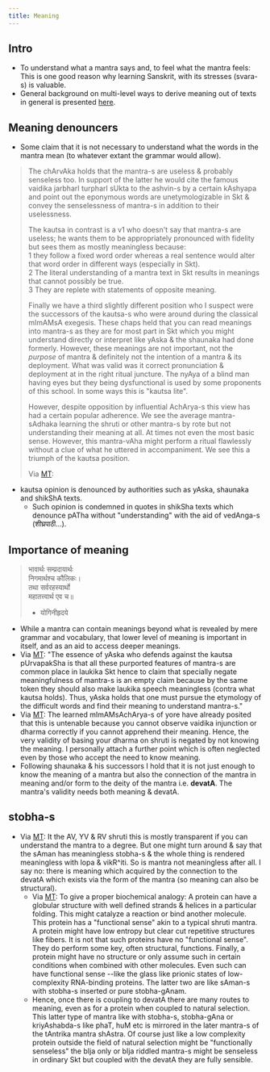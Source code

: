 ```yaml
---
title: Meaning
---
```


## Intro
- To understand what a mantra says and, to feel what the mantra feels: This is one good reason why learning Sanskrit, with its stresses (svara-s) is valuable.
- General background on multi-level ways to derive meaning out of texts in general is presented [here](../../bases/books/index/).

## Meaning denouncers
- Some claim that it is not necessary to understand what the words in the mantra mean (to whatever extant the grammar would allow). 

> The chArvAka holds that the mantra-s are useless & probably senseless too. In support of the latter he would cite the famous vaidika jarbharI turpharI sUkta to the ashvin-s by a certain kAshyapa and point out the eponymous words are unetymologizable in Skt & convey the senselessness of mantra-s in addition to their uselessness.
>
> The kautsa in contrast is a v1 who doesn't say that mantra-s are useless; he wants them to be appropriately pronounced with fidelity but sees them as mostly meaningless because:  
> 1 they follow a fixed word order whereas a real sentence would alter that word order in different ways (especially in Skt).  
> 2 The literal understanding of a mantra text in Skt results in meanings that cannot possibly be true.  
> 3 They are replete with statements of opposite meaning. 
> 
> Finally we have a third slightly different position who I suspect were the successors of the kautsa-s who were around during the classical mImAMsA exegesis. These chaps held that you can read meanings into mantra-s as they are for most part in Skt which you might understand directly or interpret like yAska & the shaunaka had done formerly. However, these meanings are not important, not the *purpose* of mantra & definitely not the intention of a mantra & its deployment. What was valid was it correct pronunciation & deployment at in the right ritual juncture. The nyAya of a blind man having eyes but they being dysfunctional is used by some proponents of this school. In some ways this is "kautsa lite".
> 
> However, despite opposition by influential AchArya-s this view has had a certain popular adherence. We see the average mantra-sAdhaka learning the shruti or other mantra-s by rote but not understanding their meaning at all. At times not even the most basic sense. However, this mantra-vAha might perform a ritual flawlessly without a clue of what he uttered in accompaniment. We see this a triumph of the kautsa position. 
> 
> Via [MT](https://twitter.com/blog_supplement/status/1276383217290010626): 

- kautsa opinion is denounced by authorities such as yAska, shaunaka and shikShA texts.
  - Such opinion is condemned in quotes in shikSha texts which denounce pATha without "understanding" with the aid of vedAnga-s (शीघ्रपाठी…). 

## Importance of meaning
> भावार्थः सम्प्रदायार्थः  
> निगमार्थश्च कौलिकः।  
> तथा सर्वरहस्यार्थो  
> महातत्त्वार्थ एव च॥
> 
> - योगिनीहृदये
 
- While a mantra can contain meanings beyond what is revealed by mere grammar and vocabulary, that lower level of meaning is important in itself, and as an aid to access deeper meanings.
- Via [MT](https://twitter.com/blog_supplement/status/1276383217290010626): "The essence of yAska who defends against the kautsa pUrvapakSha is that all these purported features of mantra-s are common place in laukika Skt hence to claim that specially negate meaningfulness of mantra-s is an empty claim because by the same token they should also make laukika speech meaningless (contra what kautsa holds). Thus, yAska holds that one must pursue the etymology of the difficult words and find their meaning to understand mantra-s." 
- Via [MT](https://twitter.com/blog_supplement/status/1276383217290010626): The learned mImAMsAchArya-s of yore have already posited that this is untenable because you cannot observe vaidika injunction or dharma correctly if you cannot apprehend their meaning. Hence, the very validity of basing your dharma on shruti is negated by not knowing the meaning. I personally attach a further point which is often neglected even by those who accept the need to know meaning.
- Following shaunaka & his successors I hold that it is not just enough to know the meaning of a mantra but also the connection of the mantra in meaning and/or form to the deity of the mantra i.e. **devatA**. The mantra's validity needs both meaning & devatA. 

## stobha-s
- Via [MT](https://twitter.com/blog_supplement/status/1276383217290010626): It the AV, YV & RV shruti this is mostly transparent if you can understand the mantra to a degree. But one might turn around & say that the sAman has meaningless stobha-s & the whole thing is rendered meaningless with lopa & vikR^iti. So is mantra not meaningless after all. I say no: there is meaning which acquired by the connection to the devatA which exists via the form of the mantra (so meaning can also be structural).
  - Via [MT](https://twitter.com/blog_supplement/status/1276383217290010626): To give a proper biochemical analogy: A protein can have a globular structure with well defined strands & helices in a particular folding. This might catalyze a reaction or bind another molecule. This protein has a "functional sense" akin to a typical shruti mantra. A protein might have low entropy but clear cut repetitive structures like fibers. It is not that such proteins have no "functional sense". They do perform some key, often structural, functions. Finally, a protein might have no structure or only assume such in certain conditions when combined with other molecules. Even such can have functional sense --like the glass like prionic states of low-complexity RNA-binding proteins. The latter two are like sAman-s with stobha-s inserted or pure stobha-gAnam.
  - Hence, once there is coupling to devatA there are many routes to meaning, even as for a protein when coupled to natural selection. This latter type of mantra like with stobha-s, stobha-gAna or kriyAshabda-s like phaT, huM etc is mirrored in the later mantra-s of the tAntrika mantra shAstra. Of course just like a low complexity protein outside the field of natural selection might be "functionally senseless" the bIja only or bIja riddled mantra-s might be senseless in ordinary Skt but coupled with the devatA they are fully sensible.


